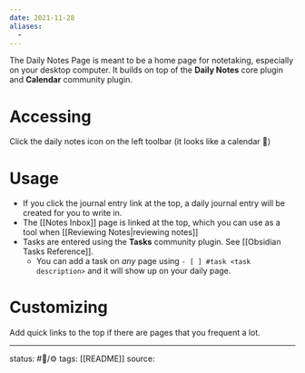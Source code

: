 ```yaml
---
date: 2021-11-28
aliases:
  - 
---
```

The Daily Notes Page is meant to be a home page for notetaking, especially on your desktop computer. It builds on top of the **Daily Notes** core plugin and **Calendar** community plugin.

# Accessing
Click the daily notes icon on the left toolbar (it looks like a calendar 📆)

# Usage
- If you click the journal entry link at the top, a daily journal entry will be created for you to write in.
- The [[Notes Inbox]] page is linked at the top, which you can use as a tool when [[Reviewing Notes|reviewing notes]]
- Tasks are entered using the **Tasks** community plugin. See [[Obsidian Tasks Reference]].
	- You can add a task on *any* page using `- [ ] #task <task description>` and it will show up on your daily page.
# Customizing
Add quick links to the top if there are pages that you frequent a lot.
___
status: #🌲/⚙
tags: [[README]]
source: 